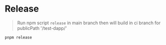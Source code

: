 # Release

> Run npm script `release` in main branch then will build in ci branch for publicPath '/test-dapp/'

`pnpm release`
